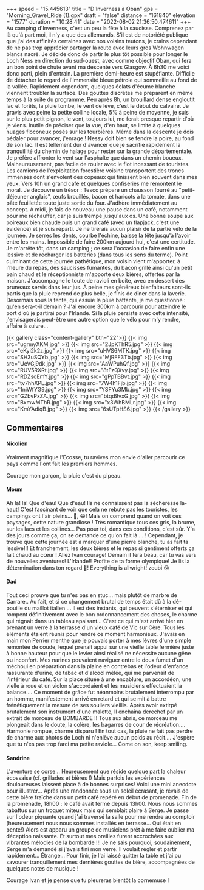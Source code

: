 +++
speed = "15.445613"
title = "D'Inverness à Oban"
gps = "Morning_Gravel_Ride (1).gpx"
draft = "false"
distance = "161840"
elevation = "1577"
duration = "10:28:41"
date = "2022-08-02 21:36:50.474611"
+++
Au camping d'Inverness, c'est un peu la fête à la saucisse. Comprenez par là qu'à part moi, il n'y a que des allemands. S'il est de notoriété publique que j'ai des affinités certaines avec nos voisins teutons, je crains cependant de ne pas trop apprécier partager la route avec leurs gros Wohnwagen blancs nacré. Je décide donc de partir le plus tôt possible pour longer le Loch Ness en direction du sud-ouest, avec comme objectif Oban, qui fera un bon point de chute avant ma descente vers Glasgow. À 6h30 me voici donc parti, plein d'entrain. La première demi-heure est stupéfiante. Difficile de détacher le regard de l'immensité bleue pétrole qui sommeille au fond de la vallée. Rapidement cependant, quelques éclats d'écume blanche viennent troubler la surface. Des gouttes discrètes me préparent en même temps à la suite du programme. Peu après 8h, un brouillard dense engloutit lac et forêts, la pluie tombe, le vent de lève, c'est le début du calvaire. Je gravis avec peine la petite colline locale, 5% à peine de moyenne, je suis sur le plus petit pignon, le vent, toujours lui, me ferait presque repartir d'où je viens. Inutile de préciser que la vue, d'en haut, se limite à quelques nuages floconeux posés sur les tourbières. Même dans la descente je dois pédaler pour avancer, j'enrage ! Nessy doit bien se fendre la poire, au fond de son lac. Il est tellement dur d'avancer que je sacrifie rapidement la tranquillité du chemin de halage pour rester sur la grande départementale. Je préfère affronter le vent sur l'asphalte que dans un chemin boueux. Malheureusement, pas facile de rouler avec le flot incessant de touristes. Les camions de l'exploitation forestière voisine transportent des troncs immenses dont s'envolent des copeaux qui finissent bien souvent dans mes yeux. Vers 10h un grand café et quelques confiseries me remontent le moral. Je découvre un trésor : Tesco prépare un chausson fourré au "petit-déjeuner anglais", œufs brouillés, bacon et haricots à la tomate, dans une pâte feuilletée toute juste sortie du four. J'adhère immédiatement au concept. A midi, je fais de nouveau une pause dans un café, notamment pour me réchauffer, car je suis trempé jusqu'aux os. Une bonne soupe aux poireaux bien chaude puis un grand café (avec un flapjack, c'est une évidence) et je suis reparti. Je ne tirerais aucun plaisir de la partie vélo de la journée. Je serres les dents, courbe l'échine, baisse la tête jusqu'à l'avoir entre les mains. Impossible de faire 200km aujourd'hui, c'est une certitude. Je m'arrête tôt, dans un camping ; ce sera l'occasion de faire enfin une lessive et de recharger les batteries (dans tous les sens du terme). Point culminant de cette journée pathétique, mon voisin vient m'apporter, à l'heure du repas, des saucisses fumantes, du bacon grillé ainsi qu'un petit pain chaud et le réceptionniste m'apporte deux bières, offertes par la maison. J'accompagne le toute de ravioli en boite, avec en dessert des pruneaux servis dans leur jus. A peine mes généreux bienfaiteurs sont-ils partis que la pluie reprend de plus belle, je finis de dîner dans la laverie. Désormais sous la tente, qui essuie la pluie battante, je me questionne : qu'en sera-t-il demain ? J'ai encore 300km à parcourir pour atteindre le port d'où je partirai pour l'Irlande. Si la pluie persiste avec cette intensité, j'envisagerais peut-être une autre option que le vélo pour m'y rendre, affaire à suivre...

{{< gallery class="content-gallery" btn="22">}}
{{< img src="ugrmyXKM.jpg" >}}
{{< img src="2JpKThR5.jpg" >}}
{{< img src="eKyi2k2z.jpg" >}}
{{< img src="uHVS6MTK.jpg" >}}
{{< img src="SH3uSQYb.jpg" >}}
{{< img src="MjRFF3Tb.jpg" >}}
{{< img src="UeVGj9dk.jpg" >}}
{{< img src="AaWPuhQf.jpg" >}}
{{< img src="RUV5RXRt.jpg" >}}
{{< img src="8tFzQXvy.jpg" >}}
{{< img src="RDZsoEmY.jpg" >}}
{{< img src="gPpTBBvt.jpg" >}}
{{< img src="tv7hhXPL.jpg" >}}
{{< img src="7W4h1Fjb.jpg" >}}
{{< img src="1niWfYG9.jpg" >}}
{{< img src="YSFYu3Mb.jpg" >}}
{{< img src="GZbvPxZA.jpg" >}}
{{< img src="btqd9vxG.jpg" >}}
{{< img src="BxmwMThR.jpg" >}}
{{< img src="x3WhBMLr.jpg" >}}
{{< img src="KmYAdiqB.jpg" >}}
{{< img src="6sUTpHS6.jpg" >}}
{{< /gallery >}}

## Commentaires
#### Nicolien
Vraiment magnifique l'Ecosse, tu ravives mon envie d'aller parcourir ce pays comme l'ont fait les premiers hommes.

Courage mon garçon, la pluie c'est du pipeau.
#### Moum
Ah la! la! Que d'eau! Que d'eau! Ils ne connaissent pas la sécheresse là-haut! C'est fascinant de voir que cela ne rebute pas les touristes, les campings ont l'air pleins... 🤔, 😁! Mais on comprend quand on voit ces paysages, cette nature
grandiose ! Très romantique tous ces gris, la brume, sur les lacs et les collines... Pas pour toi, dans ces conditions, c'est sûr. Y'a des jours comme ça, on se demande ce qu'on fait là.... ! Cependant, je trouve que cette journée est à marquer d'une pierre blanche, tu as fait ta lessive!!! Et franchement, les deux bières et le repas si gentiment offerts ça fait chaud au cœur ! Allez Ivan courage! Demain il fera beau, car tu vas vers de nouvelles aventures! L'Irlande!! Profite de ta forme olympique! Je lis la détermination dans ton regard 🤨!
Everything is allwright!
zoubi 😘
#### Dad
Tout ceci prouve que tu n'es pas en stuc... mais plutôt de marbre de Carrare..
Au fait, et si ce  changement brutal de temps était dû à la dé-pouille du maillot italien ...
Il est des instants, qui peuvent s'éterniser et qui rompent définitivement avec le bon ordonnancement des choses, le charme qui régnait dans un tableau apaisant...
C'est ce qui m'est arrivé hier en prenant un verre à la terrasse d'un vieux café de Vic sur Cère.
Tous les éléments étaient réunis pour rendre ce moment harmonieux.
J'avais en main mon Perrier menthe que je pouvais porter à mes lèvres d'une simple remontée de coude, lequel prenait appui sur une vieille table fermière juste à bonne hauteur pour que le levier ainsi réalisé ne nécessite aucune gêne ou inconfort.
Mes narines pouvaient naviguer entre le doux fumet d'un méchoui en préparation dans la plaine en contrebas et l'odeur d'enfance rassurante d'urine, de tabac et d'alcool mêlée, qui me parvenait de l'intérieur du café.
Sur la place située à une encablure, un accordéon, une vielle à roue et un violon s'accordaient et les musiciens effectuaient la balance....
Ce moment de grâce fut néanmoins brutalement interrompu par un homme, manifestement arrivé en retard et qui se mit à battre frénétiquement la mesure de ses souliers vieillis. Après avoir extirpé brutalement son instrument d'une malette, Il enchaîna derechef par un extrait de morceau de BOMBARDE !!
Tous aux abris, ce morceau me plongeait dans le doute, la colère, les bagarres de cour de récréation....
Harmonie rompue, charme disparu !
En tout cas, la pluie ne fait pas perdre de charme aux photos de Loch ni n'enlève aucun poids au récit....
J'espère que tu n'es pas trop farci ma petite raviole...
Come on son, keep smiling.
#### Sandrine
L'aventure se corse... Heureusement que réside quelque part la chaleur écossaise (cf. grillades et bières !)
Mais parfois les expériences douloureuses laissent place à de bonnes surprises!
Voici une mini anecdote pour illustrer...
Après une randonnée sous un soleil écrasant, je rêvais de cette bière fraîche dans un petit café repéré en début de promenade. 
Fin de la promenade, 18h00 : le café avait fermé depuis 13h00. Nous nous sommes rabattus sur un troquet miteux mais qui semblait plaire à Serge. Je passe sur l'odeur piquante quand j'ai traversé la salle pour me rendre au comptoir (heureusement nous nous sommes installés en terrasse... Qui était en pente!)
Alors est apparu un groupe de musiciens prêt à me faire oublier ma déception naissante. Et surtout mes oreilles furent accrochées aux vibrantes mélodies de la bombarde !!! 
Je ne sais pourquoi, soudainement, Serge m'a demandé si j'avais fini mon verre. Il voulait régler et partir rapidement... Étrange... 
Pour finir, je l'ai laissé quitter la table et j'ai pu savourer tranquillement mes dernières gouttes de bière, accompagnées de quelques notes de musique ! 

Courage Ivan et je pense que tu pleureras  bientôt la cornemuse !
